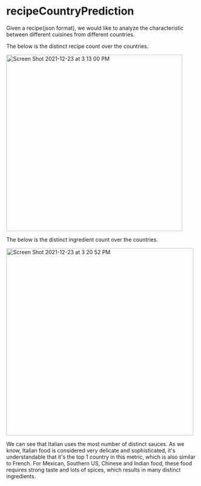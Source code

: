 # recipeCountryPrediction

Given a recipe(json format), we would like to analyze the characteristic between different cuisines from different countries. 

The below is the distinct recipe count over the countries.

<img width="465" alt="Screen Shot 2021-12-23 at 3 13 00 PM" src="https://user-images.githubusercontent.com/54965707/147287767-13555957-59ba-40ea-a05d-c68b0d80d0ba.png">

The below is the distinct ingredient count over the countries.

<img width="494" alt="Screen Shot 2021-12-23 at 3 20 52 PM" src="https://user-images.githubusercontent.com/54965707/147288375-37bd8111-9bb5-4b82-9232-77ee80414d6b.png">

We can see that Italian uses the most number of distinct sauces. As we know, Italian food is considered very delicate and sophisticated, it's understandable that it's the top 1 country in this metric, which is also similar to French. For Mexican, Southern US, Chinese and Indian food, these food requires strong taste and lots of spices, which results in many distinct ingredients.
